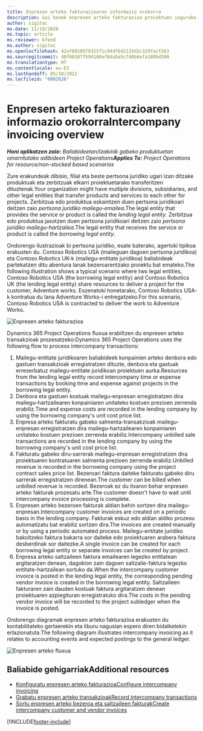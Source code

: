 ```yaml
---
title: Enpresen arteko fakturazioaren informazio orokorra
description: Gai honek enpresen arteko fakturazioa proiektuen inguruko informazioa eta adibideak eskaintzen ditu.
author: sigitac
ms.date: 11/19/2020
ms.topic: article
ms.reviewer: kfend
ms.author: sigitac
ms.openlocfilehash: 42af89105f8325f1c94df6d2133d2c329facf2b3
ms.sourcegitcommit: 40f68387f594180af64a5e5c748b6efa188bd300
ms.translationtype: HT
ms.contentlocale: eu-ES
ms.lasthandoff: 05/10/2021
ms.locfileid: "6002626"
---
```

# <a name="intercompany-invoicing-overview"></a><span data-ttu-id="f7da9-103">Enpresen arteko fakturazioaren informazio orokorra</span><span class="sxs-lookup"><span data-stu-id="f7da9-103">Intercompany invoicing overview</span></span>

<span data-ttu-id="f7da9-104">_**Honi aplikatzen zaio:** Baliabideetan/Izakinik gabeko produktuetan oinarritutako adibideen Project Operations_</span><span class="sxs-lookup"><span data-stu-id="f7da9-104">_**Applies To:** Project Operations for resource/non-stocked based scenarios_</span></span>

<span data-ttu-id="f7da9-105">Zure erakundeak dibisio, filial eta beste pertsona juridiko ugari izan ditzake produktuak eta zerbitzuak elkarri proiektuetarako transferitzen dituztenak.</span><span class="sxs-lookup"><span data-stu-id="f7da9-105">Your organization might have multiple divisions, subsidiaries, and other legal entities that transfer products and services to each other for projects.</span></span> <span data-ttu-id="f7da9-106">Zerbitzua edo produktua eskaintzen duen pertsona juridikoari deitzen zaio *pertsona juridiko mailegu-emailea*.</span><span class="sxs-lookup"><span data-stu-id="f7da9-106">The legal entity that provides the service or product is called the *lending legal entity*.</span></span> <span data-ttu-id="f7da9-107">Zerbitzua edo produktua jasotzen duen pertsona juridikoari deitzen zaio *pertsona juridiko mailegu-hartzailea*.</span><span class="sxs-lookup"><span data-stu-id="f7da9-107">The legal entity that receives the service or product is called the *borrowing legal entity*.</span></span>

<span data-ttu-id="f7da9-108">Ondorengo ilustrazioak bi pertsona juridiko, esate baterako, agertoki tipikoa erakusten du. Contoso Robotics USA (maileguan dagoen pertsona juridikoa) eta Contoso Robotics UK-k (mailegu-entitate juridikoa) baliabideak partekatzen ditu abentura lanak bezeroarentzako proiektu bat emateko.</span><span class="sxs-lookup"><span data-stu-id="f7da9-108">The following illustration shows a typical scenario where two legal entities, Contoso Robotics USA (the borrowing legal entity) and Contoso Robotics UK (the lending legal entity) share resources to deliver a project for the customer, Adventure works.</span></span> <span data-ttu-id="f7da9-109">Eszenatoki honetarako, Contoso Robotics USA-k kontratua du lana Adventure Works-i entregatzeko.</span><span class="sxs-lookup"><span data-stu-id="f7da9-109">For this scenario, Contoso Robotics USA is contracted to deliver the work to Adventure Works.</span></span>

![Enpresen arteko fakturazioa](./media/IntercompanyScenario.png) 

<span data-ttu-id="f7da9-111">Dynamics 365 Project Operations fluxua erabiltzen du enpresen arteko transakzioak prozesatzeko:</span><span class="sxs-lookup"><span data-stu-id="f7da9-111">Dynamics 365 Project Operations uses the following flow to process intercompany transactions:</span></span>

1. <span data-ttu-id="f7da9-112">Mailegu-entitate juridikoaren baliabideek konpainien arteko denbora edo gastuen transakzioak erregistratzen dituzte, denbora eta gastuak erreserbatuz mailegu-entitate juridikoan proiektuen aurka.</span><span class="sxs-lookup"><span data-stu-id="f7da9-112">Resources from the lending legal entity record intercompany time or expense transactions by booking time and expense against projects in the borrowing legal entity.</span></span>
2. <span data-ttu-id="f7da9-113">Denbora eta gastuen kostuak mailegu-enpresan erregistratzen dira mailegu-hartzailearen konpainiaren unitateko kostuen prezioen zerrenda erabiliz.</span><span class="sxs-lookup"><span data-stu-id="f7da9-113">Time and expense costs are recorded in the lending company by using the borrowing company's unit cost price list.</span></span>
3. <span data-ttu-id="f7da9-114">Enpresa arteko fakturatu gabeko salmenta-transakzioak mailegu-enpresan erregistratzen dira mailegu-hartzailearen konpainiaren unitateko kostuen prezioen zerrenda erabiliz.</span><span class="sxs-lookup"><span data-stu-id="f7da9-114">Intercompany unbilled sale transactions are recorded in the lending company by using the borrowing company's unit cost price list.</span></span>
4. <span data-ttu-id="f7da9-115">Fakturatu gabeko diru-sarrerak mailegu-enpresan erregistratzen dira proiektuaren kontratuaren salmenta prezioen zerrenda erabiliz.</span><span class="sxs-lookup"><span data-stu-id="f7da9-115">Unbilled revenue is recorded in the borrowing company using the project contract sales price list.</span></span> <span data-ttu-id="f7da9-116">Bezeroari faktura daiteke fakturatu gabeko diru sarrerak erregistratzen direnean.</span><span class="sxs-lookup"><span data-stu-id="f7da9-116">The customer can be billed when unbilled revenue is recorded.</span></span> <span data-ttu-id="f7da9-117">Bezeroak ez du itxaron behar enpresen arteko fakturak prozesatu arte.</span><span class="sxs-lookup"><span data-stu-id="f7da9-117">The customer doesn't have to wait until intercompany invoice processing is complete.</span></span>
5. <span data-ttu-id="f7da9-118">Enpresen arteko bezeroen fakturak aldian behin sortzen dira mailegu-enpresan.</span><span class="sxs-lookup"><span data-stu-id="f7da9-118">Intercompany customer invoices are created on a periodic basis in the lending company.</span></span> <span data-ttu-id="f7da9-119">Fakturak eskuz edo aldian aldiko prozesu automatizatu bat erabiliz sortzen dira.</span><span class="sxs-lookup"><span data-stu-id="f7da9-119">The invoices are created manually or by using a periodic automated process.</span></span> <span data-ttu-id="f7da9-120">Mailegu-entitate juridiko bakoitzeko faktura bakarra sor daiteke edo proiektuaren arabera faktura desberdinak sor daitezke.</span><span class="sxs-lookup"><span data-stu-id="f7da9-120">A single invoice can be created for each borrowing legal entity or separate invoices can be created by project.</span></span>
6. <span data-ttu-id="f7da9-121">Enpresa arteko saltzaileen faktura emailearen legezko entitatean argitaratzen denean, dagokion zain dagoen saltzaile-faktura legezko entitate-hartzailean sortuko da.</span><span class="sxs-lookup"><span data-stu-id="f7da9-121">When the intercompany customer invoice is posted in the lending legal entity, the corresponding pending vendor invoice is created in the borrowing legal entity.</span></span> <span data-ttu-id="f7da9-122">Saltzaileen fakturaren zain dauden kostuak faktura argitaratzen denean proiektuaren azpiegituran erregistratuko dira.</span><span class="sxs-lookup"><span data-stu-id="f7da9-122">The costs in the pending vendor invoice will be recorded to the project subledger when the invoice is posted.</span></span>

<span data-ttu-id="f7da9-123">Ondorengo diagramak enpresen arteko fakturazioa erakusten du kontabilitateko gertaerekin eta liburu nagusian espero diren bidalketekin erlazionatuta.</span><span class="sxs-lookup"><span data-stu-id="f7da9-123">The following diagram illustrates intercompany invoicing as it relates to accounting events and expected postings to the general ledger.</span></span>

![Enpresen arteko fluxua](./media/IntercompanyFlow.png)

## <a name="additional-resources"></a><span data-ttu-id="f7da9-125">Baliabide gehigarriak</span><span class="sxs-lookup"><span data-stu-id="f7da9-125">Additional resources</span></span>

- [<span data-ttu-id="f7da9-126">Konfiguratu enpresen arteko fakturazioa</span><span class="sxs-lookup"><span data-stu-id="f7da9-126">Configure intercompany invoicing</span></span>](configure-intercompany-invoicing.md)
- [<span data-ttu-id="f7da9-127">Grabatu enpresen arteko transakzioak</span><span class="sxs-lookup"><span data-stu-id="f7da9-127">Record intercompany transactions</span></span>](create-intercompany-transactions.md)
- [<span data-ttu-id="f7da9-128">Sortu enpresen arteko bezeroa eta saltzaileen fakturak</span><span class="sxs-lookup"><span data-stu-id="f7da9-128">Create intercompany customer and vendor invoices</span></span>](create-intercompany-customer-vendor-invoices.md)


[!INCLUDE[footer-include](../includes/footer-banner.md)]